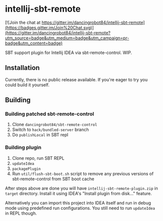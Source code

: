 # intellij-sbt-remote

[![Join the chat at https://gitter.im/dancingrobot84/intellij-sbt-remote](https://badges.gitter.im/Join%20Chat.svg)](https://gitter.im/dancingrobot84/intellij-sbt-remote?utm_source=badge&utm_medium=badge&utm_campaign=pr-badge&utm_content=badge)

SBT support plugin for Intellij IDEA via sbt-remote-control. WIP.

## Installation

Currently, there is no public release available. If you're eager to try you
could build it yourself.

## Building

### Building patched sbt-remote-control

1. Clone `dancingrobot84/sbt-remote-control`
2. Switch to `hack/bundled-server` branch
3. Do `publishLocal` in SBT repl

### Building plugin

1. Clone repo, run SBT REPL
2. `updateIdea`
3. `packagePlugin`
4. Run `util/flush-sbt-boot.sh` script to remove any previous versions
   of sbt-remote-control from SBT boot cache

After steps above are done you will have `intellij-sbt-remote-plugin.zip` in
`target` directory. Install it using IDEA's "Install plugin from disk..."
feature.

Alternatively you can import this project into IDEA itself and run in debug mode
using predefined run configurations. You still need to run `updateIdea` in REPL
though.

